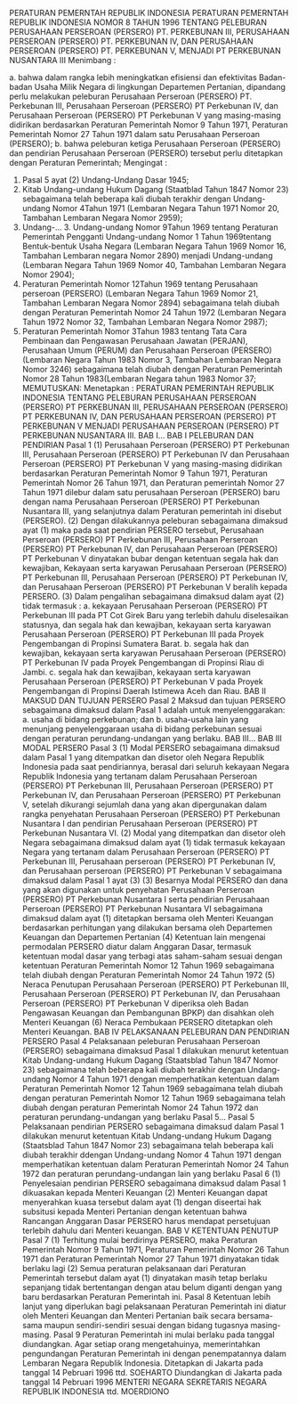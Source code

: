  PERATURAN PEMERNTAH REPUBLIK INDONESIA PERATURAN PEMERNTAH REPUBLIK INDONESIA NOMOR 8 TAHUN 1996 TENTANG PELEBURAN PERUSAHAAN PERSEROAN (PERSERO) PT. PERKEBUNAN III, PERUSAHAAN PERSEROAN (PERSERO) PT. PERKEBUNAN IV, DAN PERUSAHAAN PERSEROAN (PERSERO) PT. PERKEBUNAN V, MENJADI PT PERKEBUNAN NUSANTARA III
Menimbang :

a. bahwa dalam rangka lebih meningkatkan efisiensi dan efektivitas Badan-badan Usaha Milik Negara di lingkungan Departemen Pertanian, dipandang perlu melakukan peleburan Perusahaan Perseroan (PERSERO) PT. Perkebunan III, Perusahaan Perseroan (PERSERO) PT Perkebunan IV, dan Perusahaan Perseroan (PERSERO) PT Perkebunan V yang masing-masing didirikan berdasarkan Peraturan Pemerintah Nomor 9 Tahun 1971, Peraturan Pemerintah Nomor 27 Tahun 1971 dalam satu Perusahaan Perseroan (PERSERO);
b. bahwa peleburan ketiga Perusahaan Perseroan (PERSERO) dan pendirian Perusahaan Perseroan (PERSERO) tersebut perlu ditetapkan dengan Peraturan Pemerintah;
Mengingat :

1. Pasal 5 ayat (2) Undang-Undang Dasar 1945;
2. Kitab Undang-undang Hukum Dagang (Staatblad Tahun 1847 Nomor 23) sebagaimana telah beberapa kali diubah terakhir dengan Undang-undang Nomor 4Tahun 1971 (Lembaran Negara Tahun 1971 Nomor 20, Tambahan Lembaran Negara Nomor 2959);
3. Undang-… 3. Undang-undang Nomor 9Tahun 1969 tentang Peraturan Pemerintah Pengganti Undang-undang Nomor 1 Tahun 1969tentang Bentuk-bentuk Usaha Negara (Lembaran Negara Tahun 1969 Nomor 16, Tambahan Lembaran negara Nomor 2890) menjadi Undang-undang (Lembaran Negara Tahun 1969 Nomor 40, Tambahan Lembaran Negara Nomor 2904);
4. Peraturan Pemerintah Nomor 12Tahun 1969 tentang Perusahaan perseroan (PERSERO) (Lembaran Negara Tahun 1969 Nomor 21, Tambahan Lembaran Negara Nomor 2894) sebagaimana telah diubah dengan Peraturan Pemerintah Nomor 24 Tahun 1972 (Lembaran Negara Tahun 1972 Nomor 32, Tambahan Lembaran Negara Nomor 2987);
5. Peraturan Pemerintah Nomor 3Tahun 1983 tentang Tata Cara Pembinaan dan Pengawasan Perusahaan Jawatan (PERJAN), Perusahaan Umum (PERUM) dan Perusahaan Perseroan (PERSERO) (Lembaran Negara Tahun 1983 Nomor 3, Tambahan Lembaran Negara Nomor 3246) sebagaimana telah diubah dengan Peraturan Pemerintah Nomor 28 Tahun 1983(Lembaran Negara tahun 1983 Nomor 37;
MEMUTUSKAN:
 Menetapkan : PERATURAN PEMERINTAH REPUBLIK INDONESIA TENTANG PELEBURAN PERUSAHAAN PERSEROAN (PERSERO) PT PERKEBUNAN III, PERUSAHAAN PERSEROAN (PERSERO) PT PERKEBUNAN IV, DAN PERUSAHAAN PERSEROAN (PERSERO) PT PERKEBUNAN V MENJADI PERUSAHAAN PERSEROAN (PERSERO) PT PERKEBUNAN NUSANTARA III. BAB I…
BAB I PELEBURAN DAN PENDIRIAN
Pasal 1
(1) Perusahaan Perseroan (PERSERO) PT Perkebunan III, Perusahaan Perseroan (PERSERO) PT Perkebunan IV dan Perusahaan Perseroan (PERSERO) PT Perkebunan V yang masing-masing didirikan berdasarkan Peraturan Pemerintah Nomor 9 Tahun 1971, Peraturan Pemerintah Nomor 26 Tahun 1971, dan Peraturan pemerintah Nomor 27 Tahun 1971 dilebur dalam satu perusahaan Perseroan (PERSERO) baru dengan nama Perusahaan Perseroan (PERSERO) PT Perkebunan Nusantara III, yang selanjutnya dalam Peraturan pemerintah ini disebut (PERSERO).
(2) Dengan dilakukannya peleburan sebagaimana dimaksud ayat (1) maka pada saat pendirian PERSERO tersebut, Perusahaan Perseroan (PERSERO) PT Perkebunan III, Perusahaan Perseroan (PERSERO) PT Perkebunan IV, dan Perusahaan Perseroan (PERSERO) PT Perkebunan V dinyatakan bubar dengan ketentuan segala hak dan kewajiban, Kekayaan serta karyawan Perusahaan Perseroan (PERSERO) PT Perkebunan III, Perusahaan Perseroan (PERSERO) PT Perkebunan IV, dan Perusahaan Perseroan (PERSERO) PT Perkebunan V beralih kepada PERSERO.
(3) Dalam pengalihan sebagaimana dimaksud dalam ayat (2) tidak termasuk :
a. kekayaan Perusahaan Perseroan (PERSERO) PT Perkebunan III pada PT Cot Girek Baru yang terlebih dahulu diselesaikan statusnya, dan segala hak dan kewajiban, kekayaan serta karyawan Perusahaan Perseroan (PERSERO) PT Perkebunan III pada Proyek Pengembangan di Propinsi Sumatera Barat.
b. segala hak dan kewajiban, kekayaan serta karyawan Perusahaan Perseroan (PERSERO) PT Perkebunan IV pada Proyek Pengembangan di Propinsi Riau di Jambi.
c. segala hak dan kewajiban, kekayaan serta karyawan Perusahaan Perseroan (PERSERO) PT Perkebunan V pada Proyek Pengembangan di Propinsi Daerah Istimewa Aceh dan Riau.
BAB II MAKSUD DAN TUJUAN PERSERO
Pasal 2
Maksud dan tujuan PERSERO sebagaimana dimaksud dalam Pasal 1 adalah untuk menyelenggarakan:
a. usaha di bidang perkebunan; dan
b. usaha-usaha lain yang menunjang penyelenggaraan usaha di bidang perkebunan sesuai dengan peraturan perundang-undangan yang berlaku. BAB III…
BAB III MODAL PERSERO
Pasal 3
(1) Modal PERSERO sebagaimana dimaksud dalam Pasal 1 yang ditempatkan dan disetor oleh Negara Republik Indonesia pada saat pendiriannya, berasal dari seluruh kekayaan Negara Republik Indonesia yang tertanam dalam Perusahaan Perseroan (PERSERO) PT Perkebunan III, Perusahaan Perseroan (PERSERO) PT Perkebunan IV, dan Perusahaan Perseroan (PERSERO) PT Perkebunan V, setelah dikurangi sejumlah dana yang akan dipergunakan dalam rangka penyehatan Perusahaan Perseroan (PERSERO) PT Perkebunan Nusantara I dan pendirian Perusahaan Perseroan (PERSERO) PT Perkebunan Nusantara VI.
(2) Modal yang ditempatkan dan disetor oleh Negara sebagaimana dimaksud dalam ayat (1) tidak termasuk kekayaan Negara yang tertanam dalam Perusahaan Perseroan (PERSERO) PT Perkebunan III, Perusahaan perseroan (PERSERO) PT Perkebunan IV, dan Perusahaan perseroan (PERSERO) PT Perkebunan V sebagaimana dimaksud dalam Pasal 1 ayat (3) (3) Besarnya Modal PERSERO dan dana yang akan digunakan untuk penyehatan Perusahaan Perseroan (PERSERO) PT Perkebunan Nusantara I serta pendirian Perusahaan Perseroan (PERSERO) PT Perkebunan Nusantara VI sebagaimana dimaksud dalam ayat (1) ditetapkan bersama oleh Menteri Keuangan berdasarkan perhitungan yang dilakukan bersama oleh Departemen Keuangan dan Departemen Pertanian (4) Ketentuan lain mengenai permodalan PERSERO diatur dalam Anggaran Dasar, termasuk ketentuan modal dasar yang terbagi atas saham-saham sesuai dengan ketentuan Peraturan Pemerintah Nomor 12 Tahun 1969 sebagaimana telah diubah dengan Peraturan Pemerintah Nomor 24 Tahun 1972 (5) Neraca Penutupan Perusahaan Perseroan (PERSERO) PT Perkebunan III, Perusahaan Perseroan (PERSERO) PT Perkebunan IV, dan Perusahaan Perseroan (PERSERO) PT Perkebunan V diperiksa oleh Badan Pengawasan Keuangan dan Pembangunan BPKP) dan disahkan oleh Menteri Keuangan (6) Neraca Pembukaan PERSERO ditetapkan oleh Menteri Keuangan.
BAB IV PELAKSANAAN PELEBURAN DAN PENDIRIAN PERSERO
Pasal 4
Pelaksanaan peleburan Perusahaan Perseroan (PERSERO) sebagaimana dimaksud Pasal 1 dilakukan menurut ketentuan Kitab Undang-undang Hukum Dagang (Staatsblad Tahun 1847 Nomor 23) sebagaimana telah beberapa kali diubah terakhir dengan Undang-undang Nomor 4 Tahun 1971 dengan memperhatikan ketentuan dalam Peraturan Pemerintah Nomor 12 Tahun 1969 sebagaimana telah diubah dengan peraturan Pemerintah Nomor 12 Tahun 1969 sebagaimana telah diubah dengan peraturan Pemerintah Nomor 24 Tahun 1972 dan peraturan perundang-undangan yang berlaku Pasal 5…
Pasal 5
Pelaksanaan pendirian PERSERO sebagaimana dimaksud dalam Pasal 1 dilakukan menurut ketentuan Kitab Undang-undang Hukum Dagang (Staatsblad Tahun 1847 Nomor 23) sebagaimana telah beberapa kali diubah terakhir ddengan Undang-undang Nomor 4 Tahun 1971 dengan memperhatikan ketentuan dalam Peraturan Pemerintah Nomor 24 Tahun 1972 dan peraturan perundang-undangan lain yang berlaku
Pasal 6
(1) Penyelesaian pendirian PERSERO sebagaimana dimaksud dalam Pasal 1 dikuasakan kepada Menteri Keuangan (2) Menteri Keuangan dapat menyerahkan kuasa tersebut dalam ayat (1) dengan diseertai hak subsitusi kepada Menteri Pertanian dengan ketentuan bahwa Rancangan Anggaran Dasar PERSERO harus mendapat persetujuan terlebih dahulu dari Menteri keuangan.
BAB V KETENTUAN PENUTUP
Pasal 7
(1) Terhitung mulai berdirinya PERSERO, maka Peraturan Pemerintah Nomor 9 Tahun 1971, Peraturan Pemerintah Nomor 26 Tahun 1971 dan Peraturan Pemerintah Nomor 27 Tahun 1971 dinyatakan tidak berlaku lagi (2) Semua peraturan pelaksanaan dari Peraturan Pemerintah tersebut dalam ayat (1) dinyatakan masih tetap berlaku sepanjang tidak bertentangan dengan atau belum diganti dengan yang baru berdasarkan Peraturan Pemerintah ini.
Pasal 8
Ketentuan lebih lanjut yang diperlukan bagi pelaksanaan Peraturan Pemerintah ini diatur oleh Menteri Keuangan dan Menteri Pertanian baik secara bersama-sama maupun sendiri-sendiri sesuai dengan bidang tugasnya masing-masing.
Pasal 9
Peraturan Pemerintah ini mulai berlaku pada tanggal diundangkan.
Agar setiap orang mengetahuinya, memerintahkan pengundangan Peraturan Pemerintah ini dengan penempatannya dalam Lembaran Negara Republik Indonesia. Ditetapkan di Jakarta pada tanggal 14 Pebruari 1996 ttd. SOEHARTO Diundangkan di Jakarta pada tanggal 14 Pebruari 1996 MENTERI NEGARA SEKRETARIS NEGARA REPUBLIK INDONESIA ttd. MOERDIONO